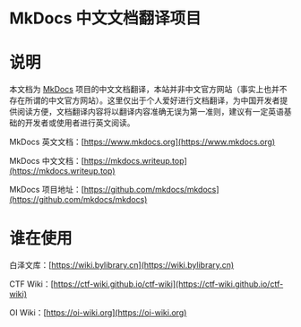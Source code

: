 # MkDocs 中文文档翻译项目

# 说明

本文档为 [MkDocs](https://github.com/mkdocs/mkdocs/) 项目的中文文档翻译，本站并非中文官方网站（事实上也并不存在所谓的中文官方网站）。这里仅出于个人爱好进行文档翻译，为中国开发者提供阅读方便，文档翻译内容将以翻译内容准确无误为第一准则，建议有一定英语基础的开发者或使用者进行英文阅读。

MkDocs 英文文档：[https://www.mkdocs.org](https://www.mkdocs.org)

MkDocs 中文文档：[https://mkdocs.writeup.top](https://mkdocs.writeup.top)

MkDocs 项目地址：[https://github.com/mkdocs/mkdocs](https://github.com/mkdocs/mkdocs)



# 谁在使用

白泽文库：[https://wiki.bylibrary.cn](https://wiki.bylibrary.cn)

CTF Wiki：[https://ctf-wiki.github.io/ctf-wiki](https://ctf-wiki.github.io/ctf-wiki)

OI Wiki：[https://oi-wiki.org](https://oi-wiki.org)

